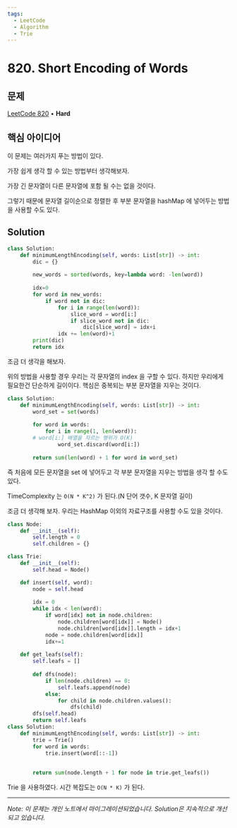 ```yaml
---
tags:
  - LeetCode
  - Algorithm
  - Trie
---
```


# 820. Short Encoding of Words

## 문제

[LeetCode 820](https://leetcode.com/problems/short-encoding-of-words/) • **Hard**

## 핵심 아이디어

이 문제는 여러가지 푸는 방법이 있다.

가장 쉽게 생각 할 수 있는 방법부터 생각해보자.

가장 긴 문자열이 다른 문자열에 포함 될 수는 없을 것이다.

그렇기 때문에 문자열 길이순으로 정렬한 후 부분 문자열을 hashMap 에 넣어두는 방법을 사용할 수도 있다.

## Solution

```python
class Solution:
    def minimumLengthEncoding(self, words: List[str]) -> int:
        dic = {}
        
        new_words = sorted(words, key=lambda word: -len(word))
        
        idx=0
        for word in new_words:
            if word not in dic:
                for i in range(len(word)):
                    slice_word = word[i:]
                    if slice_word not in dic:
                        dic[slice_word] = idx+i
                idx += len(word)+1
        print(dic)
        return idx
```

조금 더 생각을 해보자.

위의 방법을 사용할 경우 우리는 각 문자열의 index 을 구할 수 있다. 하지만 우리에게 필요한건 단순하게 길이이다. 핵심은 중복되는 부분 문자열을 지우는 것이다.

```python
class Solution:
    def minimumLengthEncoding(self, words: List[str]) -> int:
        word_set = set(words)
        
        for word in words:
            for i in range(1, len(word)):
        # word[i:] 배열을 자르는 행위가 O(K)
                word_set.discard(word[i:])
        
        return sum(len(word) + 1 for word in word_set)
```

즉 처음에 모든 문자열을 set 에 넣어두고 각 부분 문자열을 지우는 방법을 생각 할 수도 있다.

TimeComplexity 는 `O(N * K^2)` 가 된다.(N 단어 갯수, K 문자열 길이)

조금 더 생각해 보자. 우리는 HashMap 이외의 자료구조를 사용할 수도 있을 것이다.

```python
class Node:
    def __init__(self):
        self.length = 0
        self.children = {}

class Trie:
    def __init__(self):
        self.head = Node()

    def insert(self, word):
        node = self.head
        
        idx = 0
        while idx < len(word):
            if word[idx] not in node.children:
                node.children[word[idx]] = Node()
                node.children[word[idx]].length = idx+1
            node = node.children[word[idx]]
            idx+=1
    
    def get_leafs(self):
        self.leafs = []
        
        def dfs(node):
            if len(node.children) == 0:
                self.leafs.append(node)
            else:
                for child in node.children.values():
                    dfs(child)
        dfs(self.head)
        return self.leafs
class Solution:
    def minimumLengthEncoding(self, words: List[str]) -> int:
        trie = Trie()
        for word in words:
            trie.insert(word[::-1])
        
        
        return sum(node.length + 1 for node in trie.get_leafs())
```

Trie 을 사용하였다. 시간 복잡도는 `O(N * K)` 가 된다.

---

*Note: 이 문제는 개인 노트에서 마이그레이션되었습니다. Solution은 지속적으로 개선되고 있습니다.*
